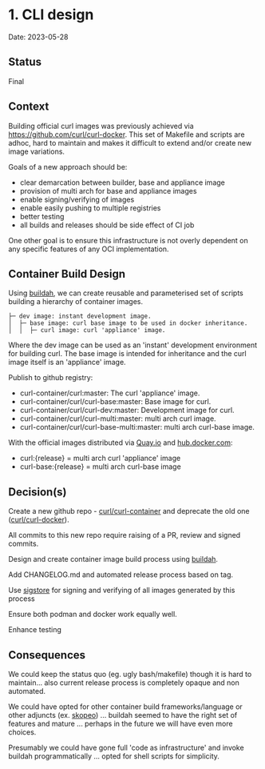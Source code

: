 # 1. CLI design

Date: 2023-05-28

## Status

Final

## Context

Building official curl images was previously achieved via https://github.com/curl/curl-docker. This set of Makefile and
scripts are adhoc, hard to maintain and makes it difficult to extend and/or create new image variations.

Goals of a new approach should be:

* clear demarcation between builder, base and appliance image
* provision of multi arch for base and appliance images
* enable signing/verifying of images
* enable easily pushing to multiple registries
* better testing
* all builds and releases should be side effect of CI job

One other goal is to ensure this infrastructure is not overly dependent on any specific features of any OCI implementation.

## Container Build Design

Using [buildah](https://buildah.io/), we can create reusable and parameterised set of scripts building a hierarchy of
container images.

```commandline
├─ dev image: instant development image.
│  ├─ base image: curl base image to be used in docker inheritance.
│  │  ├─ curl image: curl 'appliance' image.
```

Where the dev image can be used as an 'instant' development environment for building curl. The base image is intended
for inheritance and the curl image itself is an 'appliance' image.

Publish to github registry:
* curl-container/curl:master: The curl 'appliance' image.
* curl-container/curl/curl-base:master: Base image for curl.
* curl-container/curl/curl-dev:master: Development image for curl.
* curl-container/curl/curl-multi:master: multi arch curl image.
* curl-container/curl/curl-base-multi:master: multi arch curl-base image.

With the official images distributed via [Quay.io](https://quay.io/repository/curl/curl) and [hub.docker.com](https://hub.docker.com/repository/docker/curlimages/curl):
* curl:{release} = multi arch curl 'appliance' image
* curl-base:{release} = multi arch curl-base image


## Decision(s)

Create a new github repo - [curl/curl-container](https://github.com/curl/curl-container) and deprecate the old one ([curl/curl-docker](https://github.com/curl/curl-docker)).

All commits to this new repo require raising of a PR, review and signed commits.

Design and create container image build process using [buildah](https://buildah.io/).

Add CHANGELOG.md and automated release process based on tag.

Use [sigstore](https://www.sigstore.dev/) for signing and verifying of all images generated by this process

Ensure both podman and docker work equally well.

Enhance testing

## Consequences

We could keep the status quo (eg. ugly bash/makefile) though it is hard to maintain... also current release process is completely
opaque and non automated.

We could have opted for other container build frameworks/language or other adjuncts (ex. [skopeo](https://github.com/containers/skopeo)) ...
buildah seemed to have the right set of features and mature ... perhaps in the future we will have even more choices.

Presumably we could have gone full 'code as infrastructure' and invoke buildah programmatically ... opted for shell scripts
for simplicity.
